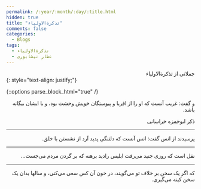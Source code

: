 ```yaml
---
permalink: /:year/:month/:day/:title.html
hidden: true
title: "تذکرةالاولیاء"
comments: false
categories:
  - Blogs
tags:
  - تذکرةالاولیاء
  - عطار نیشابوری
---
```


<div dir='rtl' align='right'>
جملاتی از تذکرةالاولیاء
</div>
{: style="text-align: justify;"}
<br>

{::options parse_block_html="true" /}
<div dir='rtl' align='right'>
و گفت: غریب آنست که او را از اقربا و پیوستگان خویش وحشت بود، و با ایشان بیگانه باشد.

ذکر ابوحمزه خراسانی

---

پرسیدند از انس گفت: انس آنست که دلتنگی پدید آرد از نشستن با خلق.

---

نقل است که روزی جنید می‌رفت ابلیس رادید برهنه که بر گردن مردم می‌جست...

---

که اگر یک سخن بر خلاف تو می‌گویند، در خون آن کس سعی می‌کنی، و سالها بدان یک سخن کینه می‌گیری.
</div>

